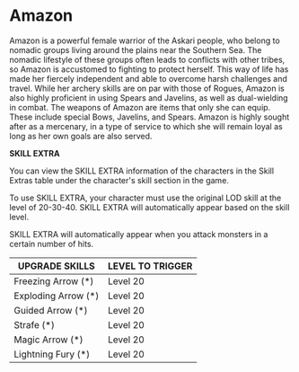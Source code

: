 # Amazon

Amazon is a powerful female warrior of the Askari people, who belong to nomadic groups living around the plains near the Southern Sea. The nomadic lifestyle of these groups often leads to conflicts with other tribes, so Amazon is accustomed to fighting to protect herself. This way of life has made her fiercely independent and able to overcome harsh challenges and travel. While her archery skills are on par with those of Rogues, Amazon is also highly proficient in using Spears and Javelins, as well as dual-wielding in combat. The weapons of Amazon are items that only she can equip. These include special Bows, Javelins, and Spears. Amazon is highly sought after as a mercenary, in a type of service to which she will remain loyal as long as her own goals are also served.

**SKILL EXTRA**

You can view the SKILL EXTRA information of the characters in the Skill Extras table under the character's skill section in the game.

To use SKILL EXTRA, your character must use the original LOD skill at the level of 20-30-40. SKILL EXTRA will automatically appear based on the skill level.

SKILL EXTRA will automatically appear when you attack monsters in a certain number of hits.

| UPGRADE SKILLS       | LEVEL TO TRIGGER         |
| -------------------- | ------------------------ |
| Freezing Arrow (\*)  | Level 20                 |
| Exploding Arrow (\*) | Level 20                 |
| Guided Arrow (\*)    | Level 20                 |
| Strafe (\*)          | Level 20                 |
| Magic Arrow (\*)     | Level 20                 |
| Lightning Fury (\*)  | Level 20                 |